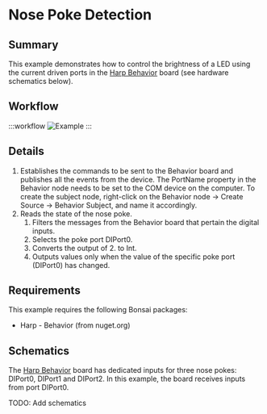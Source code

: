 # Nose Poke Detection

## Summary
This example demonstrates how to control the brightness of a LED using the current driven ports in the [Harp Behavior](https://harp-tech.org/api/Harp.Behavior.html) board (see hardware schematics below). 

## Workflow
:::workflow
![Example](~/workflows/HarpExamples/BehaviorBoard/NosePokeDetection/NosePokeDetection.bonsai)
:::

## Details
1. Establishes the commands to be sent to the Behavior board and publishes all the events from the device. The PortName property in the Behavior node needs to be set to the COM device on the computer. To create the subject node, right-click on the Behavior node -> Create Source -> Behavior Subject, and name it accordingly.
2. Reads the state of the nose poke.
    1. Filters the messages from the Behavior board that pertain the digital inputs. 
    2. Selects the poke port DIPort0.
    3. Converts the output of 2. to Int.
    4. Outputs values only when the value of the specific poke port (DIPort0) has changed.

## Requirements
This example requires the following Bonsai packages:
- Harp - Behavior (from nuget.org)

## Schematics
The [Harp Behavior](https://harp-tech.org/api/Harp.Behavior.html) board has dedicated inputs for three nose pokes: DIPort0, DIPort1 and DIPort2. In this example, the board receives inputs from port DIPort0.

TODO: Add schematics

